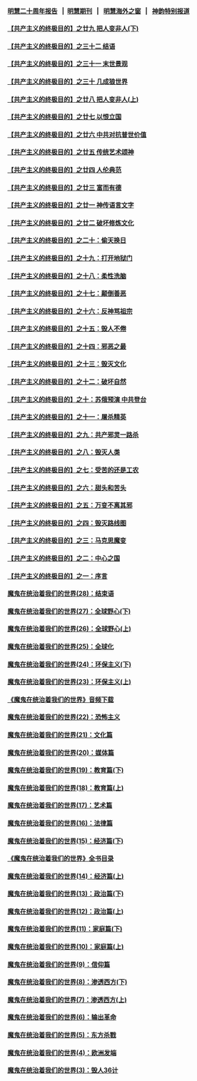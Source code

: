 #### [明慧二十周年报告](https://github.com/gfw-breaker/mh-reports/blob/master/README.md?t=07240901) &nbsp;&nbsp;|&nbsp;&nbsp;[明慧期刊](https://github.com/gfw-breaker/mh-qikan) &nbsp;&nbsp;|&nbsp;&nbsp; [明慧海外之窗](https://github.com/gfw-breaker/mh-news/blob/master/README.md?t=07240901) &nbsp;&nbsp;|&nbsp;&nbsp; [神韵特别报道](https://github.com/gfw-breaker/mh-news/blob/master/shenyun.md?t=07240901) 

#### [【共产主义的终极目的】之廿九 把人变非人(下)](../pages/nsc422/n11344140.md?t=07240901) 

#### [【共产主义的终极目的】之三十二 结语](../pages/nsc422/n11360535.md?t=07240901) 

#### [【共产主义的终极目的】之三十一 末世景观](../pages/nsc422/n11351129.md?t=07240901) 

#### [【共产主义的终极目的】之三十 几成狼世界](../pages/nsc422/n11348280.md?t=07240901) 

#### [【共产主义的终极目的】之廿八 把人变非人(上)](../pages/nsc422/n11340492.md?t=07240901) 

#### [【共产主义的终极目的】之廿七 以恨立国](../pages/nsc422/n11336944.md?t=07240901) 

#### [【共产主义的终极目的】之廿六 中共对抗普世价值](../pages/nsc422/n11324785.md?t=07240901) 

#### [【共产主义的终极目的】之廿五 传统艺术颂神](../pages/nsc422/n11296396.md?t=07240901) 

#### [【共产主义的终极目的】之廿四 人伦典范](../pages/nsc422/n11296397.md?t=07240901) 

#### [【共产主义的终极目的】之廿三 富而有德](../pages/nsc422/n11283598.md?t=07240901) 

#### [【共产主义的终极目的】之廿一 神传语言文字](../pages/nsc422/n11263265.md?t=07240901) 

#### [【共产主义的终极目的】之廿二 破坏修炼文化](../pages/nsc422/n11245728.md?t=07240901) 

#### [【共产主义的终极目的】之二十：偷天换日](../pages/nsc422/n11238846.md?t=07240901) 

#### [【共产主义的终极目的】之十九：打开地狱门](../pages/nsc422/n11206376.md?t=07240901) 

#### [【共产主义的终极目的】之十八：柔性洗脑](../pages/nsc422/n11199994.md?t=07240901) 

#### [【共产主义的终极目的】之十七：颠倒善恶](../pages/nsc422/n11179782.md?t=07240901) 

#### [【共产主义的终极目的】之十六：反神骂祖宗](../pages/nsc422/n11166798.md?t=07240901) 

#### [【共产主义的终极目的】之十五：毁人不倦](../pages/nsc422/n11166792.md?t=07240901) 

#### [【共产主义的终极目的】之十四：邪恶之最](../pages/nsc422/n11150249.md?t=07240901) 

#### [【共产主义的终极目的】之十三：毁灭文化](../pages/nsc422/n11135227.md?t=07240901) 

#### [【共产主义的终极目的】之十二：破坏自然](../pages/nsc422/n11135214.md?t=07240901) 

#### [【共产主义的终极目的】之十：苏俄预演 中共登台](../pages/nsc422/n11118424.md?t=07240901) 

#### [【共产主义的终极目的】之十一：屠杀精英](../pages/nsc422/n11118442.md?t=07240901) 

#### [【共产主义的终极目的】之九：共产邪灵一路杀](../pages/nsc422/n11114139.md?t=07240901) 

#### [【共产主义的终极目的】之八：毁灭人类](../pages/nsc422/n11108503.md?t=07240901) 

#### [【共产主义的终极目的】之七：受苦的还是工农](../pages/nsc422/n11101809.md?t=07240901) 

#### [【共产主义的终极目的】之六：甜头和苦头](../pages/nsc422/n11096971.md?t=07240901) 

#### [【共产主义的终极目的】之五：万变不离其邪](../pages/nsc422/n11091285.md?t=07240901) 

#### [【共产主义的终极目的】之四：毁灭路线图](../pages/nsc422/n11086284.md?t=07240901) 

#### [【共产主义的终极目的】之三：马克思魔变](../pages/nsc422/n11061941.md?t=07240901) 

#### [【共产主义的终极目的】之二：中心之国](../pages/nsc422/n11047728.md?t=07240901) 

#### [【共产主义的终极目的】之一：序言](../pages/nsc422/n11086077.md?t=07240901) 

#### [魔鬼在统治着我们的世界(28)：结束语](../pages/nsc422/n10936246.md?t=07240901) 

#### [魔鬼在统治着我们的世界(27)：全球野心(下)](../pages/nsc422/n10928319.md?t=07240901) 

#### [魔鬼在统治着我们的世界(26)：全球野心(上)](../pages/nsc422/n10900318.md?t=07240901) 

#### [魔鬼在统治着我们的世界(25)：全球化](../pages/nsc422/n10788205.md?t=07240901) 

#### [魔鬼在统治着我们的世界(24)：环保主义(下)](../pages/nsc422/n10695307.md?t=07240901) 

#### [魔鬼在统治着我们的世界(23)：环保主义(上)](../pages/nsc422/n10688613.md?t=07240901) 

#### [《魔鬼在统治着我们的世界》音频下载](../pages/nsc422/n10635553.md?t=07240901) 

#### [魔鬼在统治着我们的世界(22)：恐怖主义](../pages/nsc422/n10614727.md?t=07240901) 

#### [魔鬼在统治着我们的世界(21)：文化篇](../pages/nsc422/n10597706.md?t=07240901) 

#### [魔鬼在统治着我们的世界(20)：媒体篇](../pages/nsc422/n10586579.md?t=07240901) 

#### [魔鬼在统治着我们的世界(19)：教育篇(下)](../pages/nsc422/n10564808.md?t=07240901) 

#### [魔鬼在统治着我们的世界(18)：教育篇(上)](../pages/nsc422/n10526970.md?t=07240901) 

#### [魔鬼在统治着我们的世界(17)：艺术篇](../pages/nsc422/n10499093.md?t=07240901) 

#### [魔鬼在统治着我们的世界(16)：法律篇](../pages/nsc422/n10485969.md?t=07240901) 

#### [魔鬼在统治着我们的世界(15)：经济篇(下)](../pages/nsc422/n10469975.md?t=07240901) 

#### [《魔鬼在统治着我们的世界》全书目录](../pages/nsc422/n10464261.md?t=07240901) 

#### [魔鬼在统治着我们的世界(14)：经济篇(上)](../pages/nsc422/n10457370.md?t=07240901) 

#### [魔鬼在统治着我们的世界(13)：政治篇(下)](../pages/nsc422/n10448270.md?t=07240901) 

#### [魔鬼在统治着我们的世界(12)：政治篇(上)](../pages/nsc422/n10444576.md?t=07240901) 

#### [魔鬼在统治着我们的世界(11)：家庭篇(下)](../pages/nsc422/n10440961.md?t=07240901) 

#### [魔鬼在统治着我们的世界(10)：家庭篇(上)](../pages/nsc422/n10435448.md?t=07240901) 

#### [魔鬼在统治着我们的世界(9)：信仰篇](../pages/nsc422/n10432159.md?t=07240901) 

#### [魔鬼在统治着我们的世界(8)：渗透西方(下)](../pages/nsc422/n10429603.md?t=07240901) 

#### [魔鬼在统治着我们的世界(7)：渗透西方(上)](../pages/nsc422/n10426013.md?t=07240901) 

#### [魔鬼在统治着我们的世界(6)：输出革命](../pages/nsc422/n10421536.md?t=07240901) 

#### [魔鬼在统治着我们的世界(5)：东方杀戮](../pages/nsc422/n10417707.md?t=07240901) 

#### [魔鬼在统治着我们的世界(4)：欧洲发端](../pages/nsc422/n10414890.md?t=07240901) 

#### [魔鬼在统治着我们的世界(3)：毁人36计](../pages/nsc422/n10411583.md?t=07240901) 

